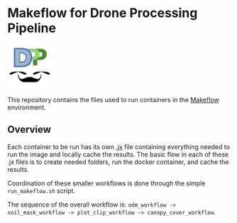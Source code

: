 # Makeflow for Drone Processing Pipeline
<img src="https://github.com/az-digitalag/Drone-Processing-Pipeline/raw/07b1edc34a1faea501c80f583beb07f9d6b290bb/resources/drone-pipeline.png" width="100" />

This repository contains the files used to run containers in the [Makeflow](https://cctools.readthedocs.io/en/latest/makeflow) environment.

## Overview
Each container to be run has its own [.jx](https://cctools.readthedocs.io/en/latest/jx/jx/) file containing everything needed to run the image and locally cache the results.
The basic flow in each of these .jx files is to create needed folders, run the docker container, and cache the results.

Coordination of these smaller workflows is done through the simple `run_makeflow.sh` script.

The sequence of the overall workflow is: `odm_workflow -> soil_mask_workflow -> plot_clip_workflow -> canopy_cover_workflow`.


